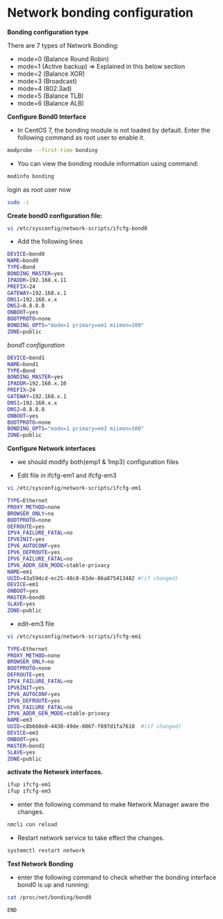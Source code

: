 # Network bonding configuration


**Bonding configuration type**

There are 7 types of Network Bonding:

* mode=0 (Balance Round Robin)
* mode=1 (Active backup) ⇒ Explained in this below section
* mode=2 (Balance XOR)
* mode=3 (Broadcast)
* mode=4 (802.3ad)
* mode=5 (Balance TLB)
* mode=6 (Balance ALB)

**Configure Bond0 Interface**

* In CentOS 7, the bonding module is not loaded by default. Enter the following command as root user to enable it.

```bash
modprobe --first-time bonding
```

* You can view the bonding module information using command:

```bash
modinfo bonding
```

login as root user now

```bash
sudo -i
```

**Create bond0 configuration file:**

```bash
vi /etc/sysconfig/network-scripts/ifcfg-bond0
```

- Add the following lines

```bash
DEVICE=bond0
NAME=bond0
TYPE=Bond
BONDING_MASTER=yes
IPADDR=192.168.x.11
PREFIX=24
GATEWAY=192.168.x.1
DNS1=192.168.x.x
DNS2=8.8.8.8
ONBOOT=yes
BOOTPROTO=none
BONDING_OPTS="mode=1 primary=em1 miimon=100"
ZONE=public
```
*bond1 configuration*

```bash
DEVICE=bond1
NAME=bond1
TYPE=Bond
BONDING_MASTER=yes
IPADDR=192.168.x.10
PREFIX=24
GATEWAY=192.168.x.1
DNS1=192.168.x.x
DNS2=8.8.8.8
ONBOOT=yes
BOOTPROTO=none
BONDING_OPTS="mode=1 primary=em3 miimon=100"
ZONE=public
```

**Configure Network interfaces**

- we should modify both(emp1 & 1mp3) configuration files

- Edit file in ifcfg-em1 and ifcfg-em3

```bash
vi /etc/sysconfig/network-scripts/ifcfg-em1
```

```bash
TYPE=Ethernet
PROXY_METHOD=none
BROWSER_ONLY=no
BOOTPROTO=none
DEFROUTE=yes
IPV4_FAILURE_FATAL=no
IPV6INIT=yes
IPV6_AUTOCONF=yes
IPV6_DEFROUTE=yes
IPV6_FAILURE_FATAL=no
IPV6_ADDR_GEN_MODE=stable-privacy
NAME=em1
UUID=43a594cd-ec25-48c8-83de-86a875413482 #(if changed)
DEVICE=em1
ONBOOT=yes
MASTER=bond0
SLAVE=yes
ZONE=public
```
* edit-em3 file

```bash
vi /etc/sysconfig/network-scripts/ifcfg-em1
```

```bash
TYPE=Ethernet
PROXY_METHOD=none
BROWSER_ONLY=no
BOOTPROTO=none
DEFROUTE=yes
IPV4_FAILURE_FATAL=no
IPV6INIT=yes
IPV6_AUTOCONF=yes
IPV6_DEFROUTE=yes
IPV6_FAILURE_FATAL=no
IPV6_ADDR_GEN_MODE=stable-privacy
NAME=em3
UUID=c8b660e0-4430-49de-8067-f897d1fa7610  #(if changed)
DEVICE=em3
ONBOOT=yes
MASTER=bond1
SLAVE=yes
ZONE=public
```


**activate the Network interfaces.**

```bash
ifup ifcfg-em1
ifup ifcfg-em3
```

* enter the following command to make Network Manager aware the changes.


```bash
nmcli con reload
```

* Restart network service to take effect the changes.

```bash
systemctl restart network
```

**Test Network Bonding**

- enter the following command to check whether the bonding interface bond0 is up and running:


```bash
cat /proc/net/bonding/bond0
```

`END`

